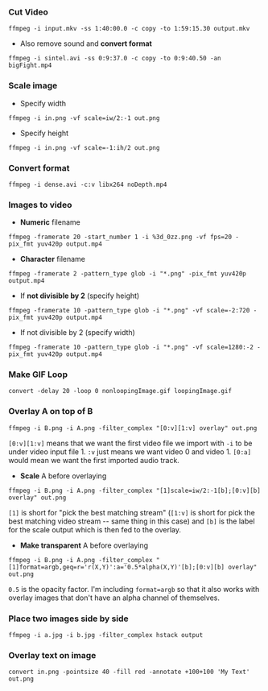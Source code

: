 ### Cut Video

```
ffmpeg -i input.mkv -ss 1:40:00.0 -c copy -to 1:59:15.30 output.mkv
```

* Also remove sound and **convert format**

```
ffmpeg -i sintel.avi -ss 0:9:37.0 -c copy -to 0:9:40.50 -an bigFight.mp4
```


### Scale image

* Specify width

```
ffmpeg -i in.png -vf scale=iw/2:-1 out.png
```

* Specify height

```
ffmpeg -i in.png -vf scale=-1:ih/2 out.png
```


### Convert format

```
ffmpeg -i dense.avi -c:v libx264 noDepth.mp4
```


### Images to video

* **Numeric** filename

```
ffmpeg -framerate 20 -start_number 1 -i %3d_0zz.png -vf fps=20 -pix_fmt yuv420p output.mp4
```

* **Character** filename

```
ffmpeg -framerate 2 -pattern_type glob -i "*.png" -pix_fmt yuv420p output.mp4
```

* If **not divisible by 2** (specify height)

```
ffmpeg -framerate 10 -pattern_type glob -i "*.png" -vf scale=-2:720 -pix_fmt yuv420p output.mp4
```

* If not divisible by 2 (specify width)

```
ffmpeg -framerate 10 -pattern_type glob -i "*.png" -vf scale=1280:-2 -pix_fmt yuv420p output.mp4
```


### Make GIF Loop

```
convert -delay 20 -loop 0 nonloopingImage.gif loopingImage.gif
```


### Overlay A on top of B

```
ffmpeg -i B.png -i A.png -filter_complex "[0:v][1:v] overlay" out.png
```

`[0:v][1:v]` means that we want the first video file we import with `-i` to be under video input file 1. `:v` just means we want video 0 and video 1. `[0:a]` would mean we want the first imported audio track.


* **Scale** A before overlaying

```
ffmpeg -i B.png -i A.png -filter_complex "[1]scale=iw/2:-1[b];[0:v][b] overlay" out.png
```

`[1]` is short for "pick the best matching stream" (`[1:v]` is short for pick the best matching video stream -- same thing in this case) and `[b]` is the label for the scale output which is then fed to the overlay.

* **Make transparent** A before overlaying

```
ffmpeg -i B.png -i A.png -filter_complex "[1]format=argb,geq=r='r(X,Y)':a='0.5*alpha(X,Y)'[b];[0:v][b] overlay" out.png
```

`0.5` is the opacity factor. I'm including `format=argb` so that it also works with overlay images that don't have an alpha channel of themselves.

### Place two images side by side

```
ffmpeg -i a.jpg -i b.jpg -filter_complex hstack output
```


### Overlay text on image

```
convert in.png -pointsize 40 -fill red -annotate +100+100 'My Text' out.png
```